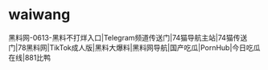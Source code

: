# waiwang
黑料网-0613-黑料不打烊入口|Telegram频道传送门|74猫导航主站|74猫传送门|78黑料网|TikTok成人版|黑料大爆料|黑料网导航|国产吃瓜|PornHub|今日吃瓜在线|881比鸭
